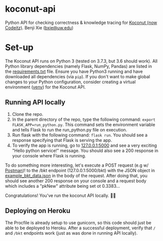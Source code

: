 # koconut-api
Python API for checking correctness &amp; knowledge tracing for [Koconut (now Codeitz)](https://github.com/codeandcognition/koconut). 
Benji Xie (bxie@uw.edu)

# Set-up
The Koconut API runs on Python 3 (tested on 3.7.3, but 3.6 should work). All Python library dependencies (namely Flask, NumPy, Pandas) are listed in the [requirements.txt](https://github.com/codeandcognition/koconut-api/blob/master/requirements.txt) file. Ensure you have Python3 running and have downloaded all dependencies (via `pip`). If you don't want to make global changes to your Python configuration, consider creating a virtual environment ([venv](https://docs.python.org/3/library/venv.html)) for the Koconut API.

## Running API locally
1. Clone the repo.
2. In the parent directory of the repo, type the following command: `export FLASK_APP=run_python.py`. This command sets the environment variable and tells Flask to run the run_python.py file on execution.
3. Run flask with the following command: `flask run`. You should see a response specifying that Flask is serving the app.
4. To verify the app is running, go to [127.0.0.1:5000](127.0.0.1:5000) and see a very exciting "Hello python service!" message. You should also see a 200 response in your console where Flask is running.

To do something more interesting, let's execute a POST request (e.g w/ [Postman](https://www.getpostman.com/))! to the /bkt endpoint (127.0.0.1:5000/bkt) with the JSON object in [example_bkt_data.json](https://github.com/codeandcognition/koconut-api/blob/master/example_data/example_bkt_data.json) in the body of the request. After doing that, you should see another 200 response on your console and a request body which includes a "pkNew" attribute being set ot 0.3383...

Congratulations! You've run the koconut API locally. 👏🏽

## Deploying on Heroku
The Procfile is already setup to use gunicorn, so this code should just be able to be deployed to Heroku. After a successful deployment, verify that `/` and `/bkt` endpoints work (just as was done in running API locally).
